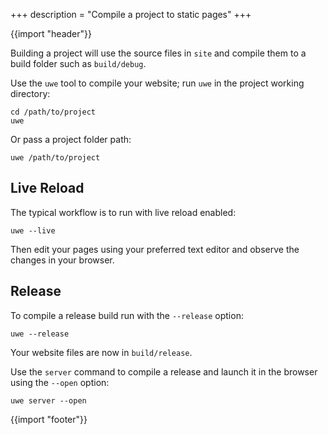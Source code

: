 +++
description = "Compile a project to static pages"
+++

{{import "header"}}

Building a project will use the source files in `site` and compile them to a build folder such as `build/debug`.

Use the `uwe` tool to compile your website; run `uwe` in the project working directory:

```text
cd /path/to/project
uwe
```

Or pass a project folder path:

```text
uwe /path/to/project
```

## Live Reload

The typical workflow is to run with live reload enabled:

```text
uwe --live
```

Then edit your pages using your preferred text editor and observe the changes in your browser.

## Release

To compile a release build run with the `--release` option:

```text
uwe --release
```

Your website files are now in `build/release`.

Use the `server` command to compile a release and launch it in the browser using the `--open` option:

```text
uwe server --open
```

{{import "footer"}}
